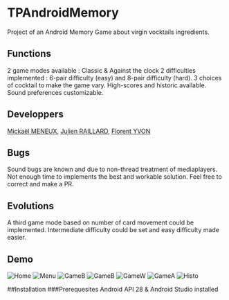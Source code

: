# TPAndroidMemory
Project of an Android Memory Game about virgin vocktails ingredients.

## Functions
2 game modes available : Classic & Against the clock
2 difficulties implemented : 6-pair difficulty (easy) and 8-pair difficulty (hard).
3 choices of cocktail to make the game vary. 
High-scores and historic available.
Sound preferences customizable.

## Developpers
[Mickaël MENEUX](https://github.com/MickaMx), [Julien RAILLARD](https://github.com/jraillard), [Florent YVON](https://github.com/florentyvon)

## Bugs
Sound bugs are known and due to non-thread treatment of mediaplayers. Not enough time to implements the best and workable solution. Feel free to correct and make a PR.

## Evolutions
A third game mode based on number of card movement could be implemented. 
Intermediate difficulty could be set and easy difficulty made easier.

## Demo
![Home](/demo/home.png)
![Menu](/demo/menu.png)
![GameB](/demo/settings.png)
![GameB](/demo/gameb.png)
![GameW](/demo/gamew.png)
![GameA](/demo/gamea.png)
![Histo](/demo/histo.png)

##Installation
###Prerequesites
Android API 28 & Android Studio installed